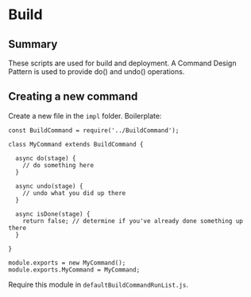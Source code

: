 
# Build

## Summary

These scripts are used for build and deployment. A Command Design Pattern is used to provide
do() and undo() operations.

## Creating a new command

Create a new file in the `impl` folder. Boilerplate:

```
const BuildCommand = require('../BuildCommand');

class MyCommand extends BuildCommand {

  async do(stage) {
    // do something here
  }

  async undo(stage) {
    // undo what you did up there
  }

  async isDone(stage) {
    return false; // determine if you've already done something up there
  }

}

module.exports = new MyCommand();
module.exports.MyCommand = MyCommand;
```

Require this module in `defaultBuildCommandRunList.js`.
